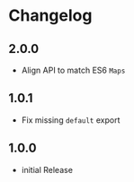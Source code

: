 # Changelog

## 2.0.0

- Align API to match ES6 `Maps`

## 1.0.1

- Fix missing `default` export

## 1.0.0

- initial Release
